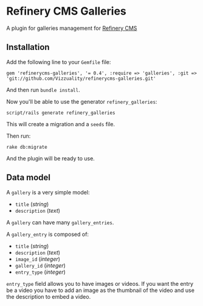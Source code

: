 # Refinery CMS Galleries

A plugin for galleries management for [Refinery CMS](http://refinerycms.com/)

## Installation

Add the following line to your `Gemfile` file:

    gem 'refinerycms-galleries', '= 0.4', :require => 'galleries', :git => 'git://github.com/Vizzuality/refinerycms-galleries.git'

And then run `bundle install`.

Now you'll be able to use the generator `refinery_galleries`:

    script/rails generate refinery_galleries

This will create a migration and a `seeds` file.

Then run:

    rake db:migrate

And the plugin will be ready to use.

## Data model

A `gallery` is a very simple model:

  - `title` (_string_)
  - `description` (_text_)

A `gallery` can have many `gallery_entries`.

A `gallery_entry` is composed of:

  - `title` (_string_)
  - `description` (_text_)
  - `image_id` (_integer_)
  - `gallery_id` (_integer_)
  - `entry_type` (_integer_)

`entry_type` field allows you to have images or videos. If you want the entry be a video you have to add an image as the thumbnail of the video and use the description to embed a video.

